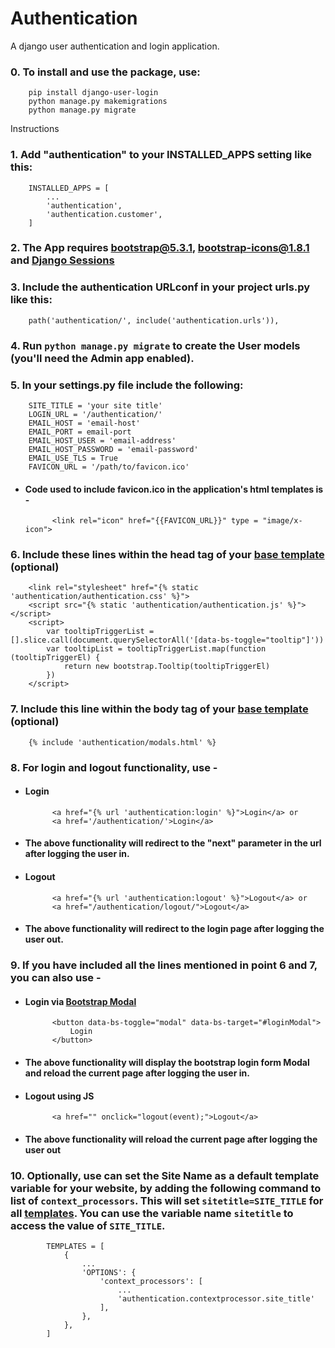 # Authentication
A django user authentication and login application.

### 0.  To install and use the package, use:
        
        pip install django-user-login
        python manage.py makemigrations
        python manage.py migrate

Instructions

### 1.	Add "authentication" to your INSTALLED_APPS setting like this:

        INSTALLED_APPS = [
            ...
            'authentication',
            'authentication.customer',
        ]

### 2.	The App requires [bootstrap@5.3.1](https://getbootstrap.com/docs/5.1/getting-started/introduction/), [bootstrap-icons@1.8.1](https://icons.getbootstrap.com/) and [Django Sessions](https://docs.djangoproject.com/en/4.0/topics/http/sessions/#enabling-sessions)

### 3.	Include the authentication URLconf in your project urls.py like this:

		path('authentication/', include('authentication.urls')),

### 4.	Run `python manage.py migrate` to create the User models (you'll need the Admin app enabled).

### 5.  In your settings.py file include the following:

        SITE_TITLE = 'your site title'
        LOGIN_URL = '/authentication/'
        EMAIL_HOST = 'email-host'
        EMAIL_PORT = email-port
        EMAIL_HOST_USER = 'email-address'
        EMAIL_HOST_PASSWORD = 'email-password'
        EMAIL_USE_TLS = True
        FAVICON_URL = '/path/to/favicon.ico'

- #### Code used to include favicon.ico in the application's html templates is -

            <link rel="icon" href="{{FAVICON_URL}}" type = "image/x-icon">

### 6.  Include these lines within the head tag of your [base template](https://docs.djangoproject.com/en/4.0/ref/templates/language/#template-inheritance-1) (optional)

        <link rel="stylesheet" href="{% static 'authentication/authentication.css' %}">
        <script src="{% static 'authentication/authentication.js' %}"></script>
        <script>
        	var tooltipTriggerList = [].slice.call(document.querySelectorAll('[data-bs-toggle="tooltip"]'))
            var tooltipList = tooltipTriggerList.map(function (tooltipTriggerEl) {
                return new bootstrap.Tooltip(tooltipTriggerEl)
            })
        </script>

### 7.  Include this line within the body tag of your [base template](https://docs.djangoproject.com/en/4.0/ref/templates/language/#template-inheritance-1) (optional)
	
    	{% include 'authentication/modals.html' %}

### 8.  For login and logout functionality, use - 
- #### Login
            <a href="{% url 'authentication:login' %}">Login</a> or
		    <a href='/authentication/'>Login</a>
- #### The above functionality will redirect to the "next" parameter in the url after logging the user in.
- #### Logout
            <a href="{% url 'authentication:logout' %}">Logout</a> or
		    <a href="/authentication/logout/">Logout</a>
- #### The above functionality will redirect to the login page after logging the user out.

### 9.  If you have included all the lines mentioned in point 6 and 7, you can also use -
- #### Login via [Bootstrap Modal](https://getbootstrap.com/docs/5.1/components/modal/)
            <button data-bs-toggle="modal" data-bs-target="#loginModal">
                Login
            </button>
- #### The above functionality will display the bootstrap login form Modal and reload the current page after logging the user in.
- #### Logout using JS
            <a href="" onclick="logout(event);">Logout</a>
- #### The above functionality will reload the current page after logging the user out

### 10. Optionally, use can set the Site Name as a default template variable for your website, by adding the following command to list of `context_processors`. This will set `sitetitle=SITE_TITLE` for all [templates](https://docs.djangoproject.com/en/4.0/ref/templates/api/#using-requestcontext). You can use the variable name `sitetitle` to access the value of `SITE_TITLE`.

            TEMPLATES = [
                {
                    ...
                    'OPTIONS': {
                        'context_processors': [
                            ...
                            'authentication.contextprocessor.site_title'
                        ],
                    },
                },
            ]

